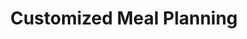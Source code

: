 ---
layout: default
title: Customized Meal Planning
featured_image: 
  image_path: /images/minimal-2.jpg
  image_focus: 
heading: Customized Meal Planning
description: Delve into a world of culinary craftsmanship as I curate bespoke meal plans that align with your dietary needs, preferences, and the timeless wisdom of Ayurveda.
---